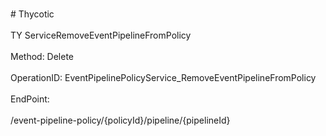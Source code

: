 <br>#     Thycotic</br>
<br>TY ServiceRemoveEventPipelineFromPolicy</br>
<br>Method: Delete</br>
<br>OperationID: EventPipelinePolicyService_RemoveEventPipelineFromPolicy</br>
<br>EndPoint:</br>
<br>/event-pipeline-policy/{policyId}/pipeline/{pipelineId}</br>
